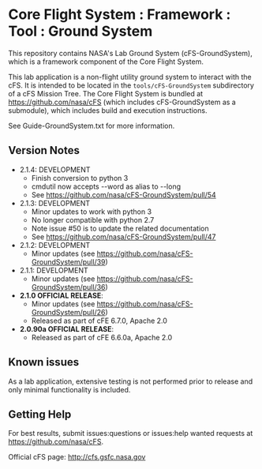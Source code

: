 # Core Flight System : Framework : Tool : Ground System

This repository contains NASA's Lab Ground System (cFS-GroundSystem), which is a framework component of the Core Flight System.

This lab application is a non-flight utility ground system to interact with the cFS. It is intended to be located in the `tools/cFS-GroundSystem` subdirectory of a cFS Mission Tree.  The Core Flight System is bundled at https://github.com/nasa/cFS (which includes cFS-GroundSystem as a submodule), which includes build and execution instructions.

See Guide-GroundSystem.txt for more information.

## Version Notes

- 2.1.4: DEVELOPMENT
  - Finish conversion to python 3
  - cmdutil now accepts --word as alias to --long
  - See https://github.com/nasa/cFS-GroundSystem/pull/54
- 2.1.3: DEVELOPMENT
  - Minor updates to work with python 3
  - No longer compatible with python 2.7
  - Note issue #50 is to update the related documentation 
  - See https://github.com/nasa/cFS-GroundSystem/pull/47
- 2.1.2: DEVELOPMENT
  - Minor updates (see https://github.com/nasa/cFS-GroundSystem/pull/39)
- 2.1.1: DEVELOPMENT
  - Minor updates (see https://github.com/nasa/cFS-GroundSystem/pull/36)
- **2.1.0 OFFICIAL RELEASE**:
  - Minor updates (see https://github.com/nasa/cFS-GroundSystem/pull/26)
  - Released as part of cFE 6.7.0, Apache 2.0
- **2.0.90a OFFICIAL RELEASE**:
  - Released as part of cFE 6.6.0a, Apache 2.0

## Known issues

As a lab application, extensive testing is not performed prior to release and only minimal functionality is included.

## Getting Help

For best results, submit issues:questions or issues:help wanted requests at https://github.com/nasa/cFS.

Official cFS page: http://cfs.gsfc.nasa.gov

